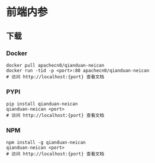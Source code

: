 # 前端内参

## 下载

### Docker

```
docker pull apachecn0/qianduan-neican
docker run -tid -p <port>:80 apachecn0/qianduan-neican
# 访问 http://localhost:{port} 查看文档
```

### PYPI

```
pip install qianduan-neican
qianduan-neican <port>
# 访问 http://localhost:{port} 查看文档
```

### NPM

```
npm install -g qianduan-neican
qianduan-neican <port>
# 访问 http://localhost:{port} 查看文档
```